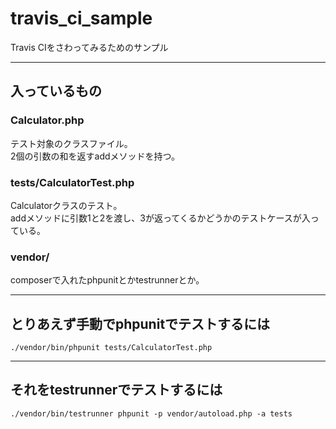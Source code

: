 # travis_ci_sample
Travis CIをさわってみるためのサンプル

----
## 入っているもの
### Calculator.php
テスト対象のクラスファイル。  
2個の引数の和を返すaddメソッドを持つ。

### tests/CalculatorTest.php
Calculatorクラスのテスト。  
addメソッドに引数1と2を渡し、3が返ってくるかどうかのテストケースが入っている。

### vendor/
composerで入れたphpunitとかtestrunnerとか。

----
## とりあえず手動でphpunitでテストするには
`./vendor/bin/phpunit tests/CalculatorTest.php`

----
## それをtestrunnerでテストするには
`./vendor/bin/testrunner phpunit -p vendor/autoload.php -a tests`

